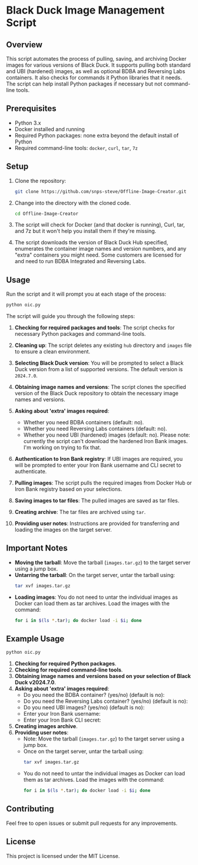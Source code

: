 
# Black Duck Image Management Script

## Overview
This script automates the process of pulling, saving, and archiving Docker images for various versions of Black Duck. It supports pulling both standard and UBI (hardened) images, as well as optional BDBA and Reversing Labs containers. It also checks for commands it Python libraries that it needs. The script can help install Python packages if necessary but not command-line tools.  

## Prerequisites
- Python 3.x
- Docker installed and running
- Required Python packages: none extra beyond the default install of Python
- Required command-line tools: `docker`, `curl`, `tar`, `7z` 

## Setup

1. Clone the repository:

   ```sh
   git clone https://github.com/snps-steve/Offline-Image-Creator.git
   ```

3. Change into the directory with the cloned code.
    
   ```sh
   cd Offline-Image-Creator
   ```
   
4. The script will check for Docker (and that docker is running), Curl, tar, and 7z but it won't help you install them if they're missing.

5. The script downloads the version of Black Duck Hub specified, enumerates the container image names and version numbers, and any "extra" containers you might need. Some customers are licensed for and need to run BDBA Integrated and Reversing Labs.  
    
## Usage

Run the script and it will prompt you at each stage of the process:
```sh
python oic.py
```

The script will guide you through the following steps:

1. **Checking for required packages and tools**: The script checks for necessary Python packages and command-line tools.

2. **Cleaning up**: The script deletes any existing `hub` directory and `images` file to ensure a clean environment.

3. **Selecting Black Duck version**: You will be prompted to select a Black Duck version from a list of supported versions. The default version is `2024.7.0`.

4. **Obtaining image names and versions**: The script clones the specified version of the Black Duck repository to obtain the necessary image names and versions.

5. **Asking about 'extra' images required**:
    - Whether you need BDBA containers (default: no).
    - Whether you need Reversing Labs containers (default: no).
    - Whether you need UBI (hardened) images (default: no).  Please note: currently the script can't download the hardened Iron Bank images. I'm working on trying to fix that.

6. **Authentication to Iron Bank registry**: If UBI images are required, you will be prompted to enter your Iron Bank username and CLI secret to authenticate.

7. **Pulling images**: The script pulls the required images from Docker Hub or Iron Bank registry based on your selections.

8. **Saving images to tar files**: The pulled images are saved as tar files.

9. **Creating archive**: The tar files are archived using `tar`.

10. **Providing user notes**: Instructions are provided for transferring and loading the images on the target server.

## Important Notes

- **Moving the tarball**: Move the tarball (`images.tar.gz`) to the target server using a jump box.
- **Untarring the tarball**: On the target server, untar the tarball using:
  ```sh
  tar xvf images.tar.gz
  ```
- **Loading images**: You do not need to untar the individual images as Docker can load them as tar archives. Load the images with the command:
  ```sh
  for i in $(ls *.tar); do docker load -i $i; done
  ```

## Example Usage

```sh
python oic.py
```

1. **Checking for required Python packages**.
2. **Checking for required command-line tools**.
3. **Obtaining image names and versions based on your selection of Black Duck v2024.7.0**.
4. **Asking about 'extra' images required**:
    - Do you need the BDBA container? (yes/no) (default is no):
    - Do you need the Reversing Labs container? (yes/no) (default is no):
    - Do you need UBI images? (yes/no) (default is no):
    - Enter your Iron Bank username:
    - Enter your Iron Bank CLI secret:
5. **Creating images archive**.
6. **Providing user notes**:
    - Note: Move the tarball (`images.tar.gz`) to the target server using a jump box.
    - Once on the target server, untar the tarball using:
      ```sh
      tar xvf images.tar.gz
      ```
    - You do not need to untar the individual images as Docker can load them as tar archives. Load the images with the command:
      ```sh
      for i in $(ls *.tar); do docker load -i $i; done
      ```

## Contributing

Feel free to open issues or submit pull requests for any improvements.

## License

This project is licensed under the MIT License.
